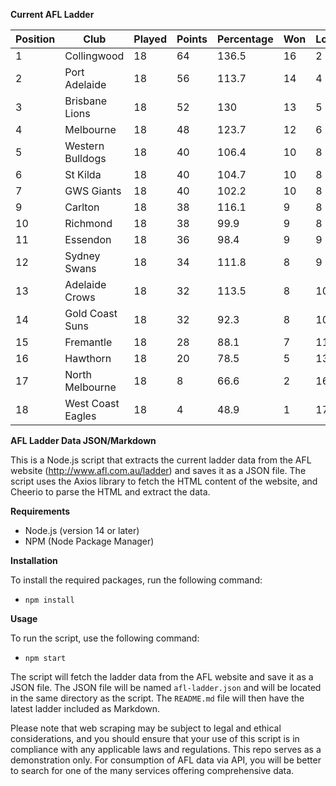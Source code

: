 **Current AFL Ladder**

| Position | Club | Played | Points | Percentage | Won | Lost | Drawn | PF | PA |
| -------- | ---- | ------ | ------ | ---------- | --- | ---- | ----- | -- | -- |
| 1 | Collingwood | 18 | 64 | 136.5 | 16 | 2 | 0 | 1683 | 1233 |
| 2 | Port Adelaide | 18 | 56 | 113.7 | 14 | 4 | 0 | 1695 | 1491 |
| 3 | Brisbane Lions | 18 | 52 | 130 | 13 | 5 | 0 | 1753 | 1348 |
| 4 | Melbourne | 18 | 48 | 123.7 | 12 | 6 | 0 | 1626 | 1315 |
| 5 | Western Bulldogs | 18 | 40 | 106.4 | 10 | 8 | 0 | 1467 | 1379 |
| 6 | St Kilda | 18 | 40 | 104.7 | 10 | 8 | 0 | 1358 | 1297 |
| 7 | GWS Giants | 18 | 40 | 102.2 | 10 | 8 | 0 | 1503 | 1471 |
| 9 | Carlton | 18 | 38 | 116.1 | 9 | 8 | 1 | 1532 | 1319 |
| 10 | Richmond | 18 | 38 | 99.9 | 9 | 8 | 1 | 1466 | 1468 |
| 11 | Essendon | 18 | 36 | 98.4 | 9 | 9 | 0 | 1513 | 1537 |
| 12 | Sydney Swans | 18 | 34 | 111.8 | 8 | 9 | 1 | 1609 | 1439 |
| 13 | Adelaide Crows | 18 | 32 | 113.5 | 8 | 10 | 0 | 1703 | 1500 |
| 14 | Gold Coast Suns | 18 | 32 | 92.3 | 8 | 10 | 0 | 1408 | 1525 |
| 15 | Fremantle | 18 | 28 | 88.1 | 7 | 11 | 0 | 1405 | 1594 |
| 16 | Hawthorn | 18 | 20 | 78.5 | 5 | 13 | 0 | 1305 | 1662 |
| 17 | North Melbourne | 18 | 8 | 66.6 | 2 | 16 | 0 | 1238 | 1859 |
| 18 | West Coast Eagles | 18 | 4 | 48.9 | 1 | 17 | 0 | 1071 | 2192 |

**AFL Ladder Data JSON/Markdown**

This is a Node.js script that extracts the current ladder data from the AFL website (http://www.afl.com.au/ladder) and saves it as a JSON file. The script uses the Axios library to fetch the HTML content of the website, and Cheerio to parse the HTML and extract the data.

**Requirements**

- Node.js (version 14 or later)
- NPM (Node Package Manager)

**Installation**

To install the required packages, run the following command:

 - `npm install`

**Usage**

To run the script, use the following command:

 - `npm start`

The script will fetch the ladder data from the AFL website and save it as a JSON file. The JSON file will be named `afl-ladder.json` and will be located in the same directory as the script. The `README.md` file will then have the latest ladder included as Markdown.

Please note that web scraping may be subject to legal and ethical considerations, and you should ensure that your use of this script is in compliance with any applicable laws and regulations. This repo serves as a demonstration only. For consumption of AFL data via API, you will be better to search for one of the many services offering comprehensive data.
